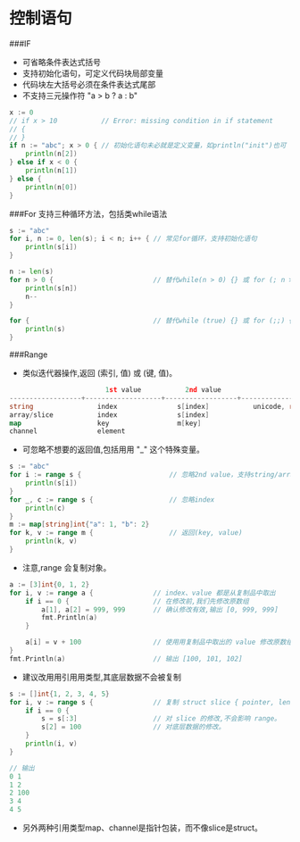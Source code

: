 
控制语句
=========

###IF
- 可省略条件表达式括号
- 支持初始化语句，可定义代码块局部变量
- 代码块左大括号必须在条件表达式尾部
- 不支持三元操作符 "a > b ? a : b"

```go
x := 0
// if x > 10           // Error: missing condition in if statement
// {
// }
if n := "abc"; x > 0 { // 初始化语句未必就是定义变量，如println("init")也可
    println(n[2])
} else if x < 0 {
    println(n[1])
} else {
    println(n[0])
}
```

###For
支持三种循环方法，包括类while语法

```go
s := "abc"
for i, n := 0, len(s); i < n; i++ { // 常见for循环，支持初始化语句
    println(s[i])
}

n := len(s)
for n > 0 {                         // 替代while(n > 0) {} 或 for (; n > 0;) {}
    println(s[n])
    n--
}

for {                               // 替代while (true) {} 或 for (;;) {}
    println(s)
}
```

###Range

- 类似迭代器操作,返回 (索引, 值) 或 (键, 值)。

```go
                        1st value           2nd value
------------------+-------------------+------------------+-------------------
string                index               s[index]           unicode, rune
array/slice           index               s[index]
map                   key                 m[key]
channel               element
```

- 可忽略不想要的返回值,包括⽤用 "_" 这个特殊变量。

```go
s := "abc"
for i := range s {                      // 忽略2nd value，支持string/array/slice/map
    println(s[i])
}
for _, c := range s {                   // 忽略index
    println(c)
}
m := map[string]int{"a": 1, "b": 2}
for k, v := range m {                   // 返回(key, value)
    println(k, v)
}
```

- 注意,range 会复制对象。

```go
a := [3]int{0, 1, 2}
for i, v := range a {               // index、value 都是从复制品中取出
    if i == 0 {                     // 在修改前,我们先修改原数组
        a[1], a[2] = 999, 999       // 确认修改有效,输出 [0, 999, 999]
        fmt.Println(a)
    }

    a[i] = v + 100                  // 使⽤用复制品中取出的 value 修改原数组
}
fmt.Println(a)                      // 输出 [100, 101, 102]
```

- 建议改⽤用引⽤用类型,其底层数据不会被复制

```go
s := []int{1, 2, 3, 4, 5}
for i, v := range s {               // 复制 struct slice { pointer, len, cap }。
    if i == 0 {
        s = s[:3]                   // 对 slice 的修改,不会影响 range。
        s[2] = 100                  // 对底层数据的修改。
    }
    println(i, v)
}

// 输出
0 1
1 2
2 100
3 4
4 5
```
- 另外两种引用类型map、channel是指针包装，而不像slice是struct。
